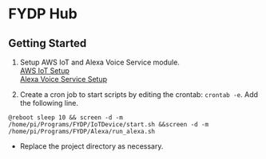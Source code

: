 # FYDP Hub

## Getting Started
1. Setup AWS IoT and Alexa Voice Service module. \
[AWS IoT Setup](IoTDevice/README.md) \
[Alexa Voice Service Setup](Alexa/README.md)

2. Create a cron job to start scripts by editing the crontab: `crontab -e`. Add the following line.
```
@reboot sleep 10 && screen -d -m /home/pi/Programs/FYDP/IoTDevice/start.sh &&screen -d -m /home/pi/Programs/FYDP/Alexa/run_alexa.sh
```
- Replace the project directory as necessary.
